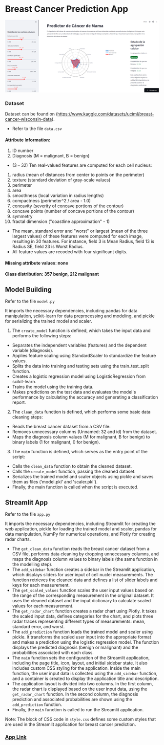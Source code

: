 # Breast Cancer Prediction App

![screenshot](https://github.com/isaacperomero/cancer_diagnosis_app/blob/main/screenshot_app.png)

### Dataset
Dataset can be found on (https://www.kaggle.com/datasets/uciml/breast-cancer-wisconsin-data).
- Refer to the file `data.csv`

#### Attribute Information:
1.	ID number
2.	Diagnosis (M = malignant, B = benign)

* (3 – 32)
Ten real-valued features are computed for each cell nucleus:
1. radius (mean of distances from center to points on the perimeter)
2. texture (standard deviation of gray-scale values)
3. perimeter
4. area
5. smoothness (local variation in radius lengths)
6. compactness (perimeter^2 / area - 1.0)
7. concavity (severity of concave portions of the contour)
8. concave points (number of concave portions of the contour)
9. symmetry
10. fractal dimension ("coastline approximation" - 1)

* The mean, standard error and "worst" or largest (mean of the three largest values) of these features were computed for each image, resulting in 30 features. For instance, field 3 is Mean Radius, field 13 is Radius SE, field 23 is Worst Radius.
* All feature values are recoded with four significant digits.

#### Missing attribute values: none
#### Class distribution: 357 benign, 212 malignant

## Model Building 

Refer to the file `model.py`

It imports the necessary dependencies, including pandas for data manipulation, scikit-learn for data preprocessing and modeling, and pickle for serializing the trained model and scaler.
1. The `create_model` function is defined, which takes the input data and performs the following steps:
- Separates the independent variables (features) and the dependent variable (diagnosis).
- Applies feature scaling using StandardScaler to standardize the feature values.
- Splits the data into training and testing sets using the train_test_split function.
- Creates a logistic regression model using LogisticRegression from scikit-learn.
- Trains the model using the training data.
- Makes predictions on the test data and evaluates the model's performance by calculating the accuracy and generating a classification report.
2. The `clean_data` function is defined, which performs some basic data cleaning steps:
- Reads the breast cancer dataset from a CSV file.
- Removes unnecessary columns (Unnamed: 32 and id) from the dataset.
- Maps the diagnosis column values (M for malignant, B for benign) to binary labels (1 for malignant, 0 for benign).
3. The `main` function is defined, which serves as the entry point of the script:
- Calls the `clean_data` function to obtain the cleaned dataset.
- Calls the `create_model` function, passing the cleaned dataset.
- Serializes the trained model and scaler objects using pickle and saves them as files ('model.pkl' and 'scaler.pkl').
- Finally, the main function is called when the script is executed.

## Streamlit App 

Refer to the file `app.py`

It imports the necessary dependencies, including Streamlit for creating the web application, pickle for loading the trained model and scaler, pandas for data manipulation, NumPy for numerical operations, and Plotly for creating radar charts.

- The `get_clean_data` function reads the breast cancer dataset from a CSV file, performs data cleaning by dropping unnecessary columns, and maps the diagnosis column values to binary labels (the same function in the modelling step).
- The `add_sidebar` function creates a sidebar in the Streamlit application, which displays sliders for user input of cell nuclei measurements. The function retrieves the cleaned data and defines a list of slider labels and keys for each measurement.
- The `get_scaled_values` function scales the user input values based on the range of the corresponding measurement in the original dataset. It uses the cleaned dataset and the input dictionary to calculate scaled values for each measurement.
- The `get_radar_chart` function creates a radar chart using Plotly. It takes the scaled input data, defines categories for the chart, and plots three radar traces representing different types of measurements: mean, standard error, and worst.
- The `add_prediction` function loads the trained model and scaler using pickle. It transforms the scaled user input into the appropriate format and makes a prediction using the logistic regression model. The function displays the predicted diagnosis (benign or malignant) and the probabilities associated with each class.
- The `main` function sets the configuration of the Streamlit application, including the page title, icon, layout, and initial sidebar state. It also includes custom CSS styling for the application. Inside the main function, the user input data is collected using the `add_sidebar` function, and a container is created to display the application title and description.
- The application layout is divided into two columns. In the first column, the radar chart is displayed based on the user input data, using the `get_radar_chart` function. In the second column, the diagnosis prediction and associated probabilities are shown using the `add_prediction` function.
- Finally, the `main` function is called to run the Streamlit application.

Note: The block of CSS code in `style.css` defines some custom styles that are used in the Streamlit application for breast cancer prediction.

### [App Link](https://cancerdiagnosisapp-isaacpero.streamlit.app/)

